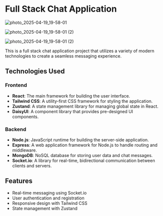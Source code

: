 # Full Stack Chat Application
![photo_2025-04-19_19-58-01](https://github.com/user-attachments/assets/56d31367-b60b-4512-b07a-863f597b7994)

![photo_2025-04-19_19-58-01 (2)](https://github.com/user-attachments/assets/b12cb985-b111-455f-a8f6-d7ac2ce9f08f)

![photo_2025-04-19_19-58-01 (2)](https://github.com/user-attachments/assets/6f064e11-131d-4d7e-bcdf-e0e5ef323c26)


This is a full stack chat application project that utilizes a variety of modern technologies to create a seamless messaging experience. 

## Technologies Used

### Frontend
- **React**: The main framework for building the user interface.
- **Tailwind CSS**: A utility-first CSS framework for styling the application.
- **Zustand**: A state management library for managing global state in React.
- **DaisyUI**: A component library that provides pre-designed UI components.

### Backend
- **Node.js**: JavaScript runtime for building the server-side application.
- **Express**: A web application framework for Node.js to handle routing and middleware.
- **MongoDB**: NoSQL database for storing user data and chat messages.
- **Socket.io**: A library for real-time, bidirectional communication between clients and servers.

## Features
- Real-time messaging using Socket.io
- User authentication and registration
- Responsive design with Tailwind CSS
- State management with Zustand

